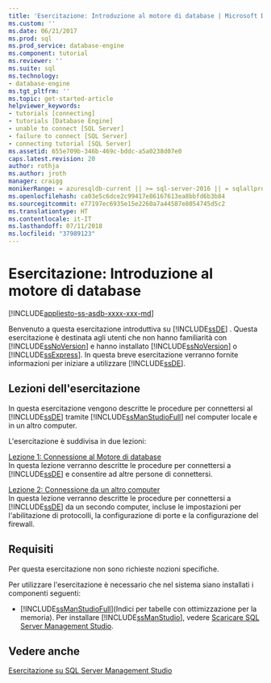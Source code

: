 ```yaml
---
title: 'Esercitazione: Introduzione al motore di database | Microsoft Docs'
ms.custom: ''
ms.date: 06/21/2017
ms.prod: sql
ms.prod_service: database-engine
ms.component: tutorial
ms.reviewer: ''
ms.suite: sql
ms.technology:
- database-engine
ms.tgt_pltfrm: ''
ms.topic: get-started-article
helpviewer_keywords:
- tutorials [connecting]
- tutorials [Database Engine]
- unable to connect [SQL Server]
- failure to connect [SQL Server]
- connecting tutorial [SQL Server]
ms.assetid: 655e709b-346b-469c-bddc-a5a0238d07e0
caps.latest.revision: 20
author: rothja
ms.author: jroth
manager: craigg
monikerRange: = azuresqldb-current || >= sql-server-2016 || = sqlallproducts-allversions
ms.openlocfilehash: ca03e5c6dce2c99417e86167613ea8bbfd6b3b84
ms.sourcegitcommit: e77197ec6935e15e2260a7a44587e8054745d5c2
ms.translationtype: HT
ms.contentlocale: it-IT
ms.lasthandoff: 07/11/2018
ms.locfileid: "37989123"
---
```

# <a name="tutorial-getting-started-with-the-database-engine"></a>Esercitazione: Introduzione al motore di database
[!INCLUDE[appliesto-ss-asdb-xxxx-xxx-md](../includes/appliesto-ss-asdb-xxxx-xxx-md.md)]

Benvenuto a questa esercitazione introduttiva su [!INCLUDE[ssDE](../includes/ssde-md.md)] . Questa esercitazione è destinata agli utenti che non hanno familiarità con [!INCLUDE[ssNoVersion](../includes/ssnoversion-md.md)] e hanno installato [!INCLUDE[ssNoVersion](../includes/ssnoversion-md.md)] o [!INCLUDE[ssExpress](../includes/ssexpress-md.md)]. In questa breve esercitazione verranno fornite informazioni per iniziare a utilizzare [!INCLUDE[ssDE](../includes/ssde-md.md)].  
  
## <a name="what-you-will-learn"></a>Lezioni dell'esercitazione  
In questa esercitazione vengono descritte le procedure per connettersi al [!INCLUDE[ssDE](../includes/ssde-md.md)] tramite [!INCLUDE[ssManStudioFull](../includes/ssmanstudiofull-md.md)] nel computer locale e in un altro computer.  
  
L'esercitazione è suddivisa in due lezioni:  
  
[Lezione 1: Connessione al Motore di database](../relational-databases/lesson-1-connecting-to-the-database-engine.md)  
In questa lezione verranno descritte le procedure per connettersi a [!INCLUDE[ssDE](../includes/ssde-md.md)] e consentire ad altre persone di connettersi.  
  
[Lezione 2: Connessione da un altro computer](../relational-databases/lesson-2-connecting-from-another-computer.md)  
In questa lezione verranno descritte le procedure per connettersi a [!INCLUDE[ssDE](../includes/ssde-md.md)] da un secondo computer, incluse le impostazioni per l'abilitazione di protocolli, la configurazione di porte e la configurazione del firewall.  
  
## <a name="requirements"></a>Requisiti  
Per questa esercitazione non sono richieste nozioni specifiche.  
  
Per utilizzare l'esercitazione è necessario che nel sistema siano installati i componenti seguenti:  
  
-   [!INCLUDE[ssManStudioFull](../includes/ssmanstudiofull-md.md)](Indici per tabelle con ottimizzazione per la memoria). Per installare [!INCLUDE[ssManStudio](../includes/ssmanstudio-md.md)], vedere [Scaricare SQL Server Management Studio](../ssms/download-sql-server-management-studio-ssms.md).  
  
## <a name="see-also"></a>Vedere anche  
[Esercitazione su SQL Server Management Studio](../ssms/tutorials/tutorial-sql-server-management-studio.md)  
  
  
  

